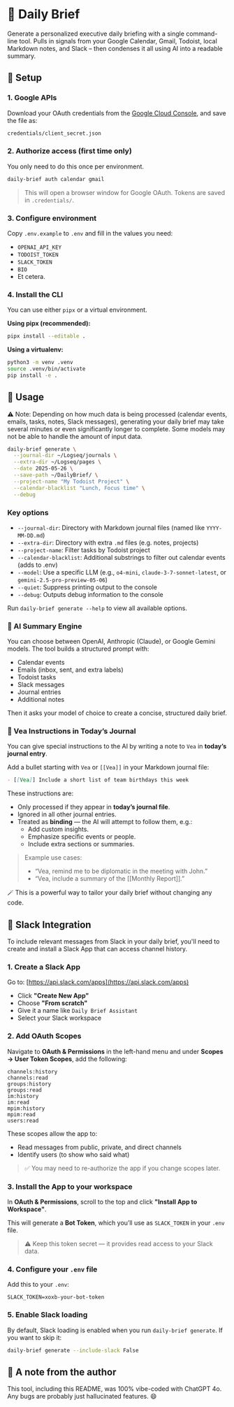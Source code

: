 # 📅 Daily Brief

Generate a personalized executive daily briefing with a single command-line tool. Pulls in signals from your Google Calendar, Gmail, Todoist, local Markdown notes, and Slack – then condenses it all using AI into a readable summary.


## 🔧 Setup

### 1. Google APIs

Download your OAuth credentials from the [Google Cloud Console](https://console.cloud.google.com/apis/credentials), and save the file as:

```bash
credentials/client_secret.json
```

### 2. Authorize access (first time only)

You only need to do this once per environment.

```bash
daily-brief auth calendar gmail
```

> This will open a browser window for Google OAuth. Tokens are saved in `.credentials/`.

### 3. Configure environment

Copy `.env.example` to `.env` and fill in the values you need:

- `OPENAI_API_KEY`
- `TODOIST_TOKEN`
- `SLACK_TOKEN`
- `BIO`
- Et cetera.

### 4. Install the CLI

You can use either `pipx` or a virtual environment.

**Using pipx (recommended):**
```bash
pipx install --editable .
```

**Using a virtualenv:**
```bash
python3 -m venv .venv
source .venv/bin/activate
pip install -e .
```


## 🚀 Usage

⚠️ Note: Depending on how much data is being processed (calendar events, emails, tasks, notes, Slack messages), generating your daily brief may take several minutes or even significantly longer to complete. Some models may not be able to handle the amount of input data.

```bash
daily-brief generate \
  --journal-dir ~/Logseq/journals \
  --extra-dir ~/Logseq/pages \
  --date 2025-05-26 \
  --save-path ~/DailyBrief/ \
  --project-name "My Todoist Project" \
  --calendar-blacklist "Lunch, Focus time" \
  --debug
```

### Key options

- `--journal-dir`: Directory with Markdown journal files (named like `YYYY-MM-DD.md`)
- `--extra-dir`: Directory with extra `.md` files (e.g. notes, projects)
- `--project-name`: Filter tasks by Todoist project
- `--calendar-blacklist`: Additional substrings to filter out calendar events (adds to .env)
- `--model`: Use a specific LLM (e.g., `o4-mini`, `claude-3-7-sonnet-latest`, or `gemini-2.5-pro-preview-05-06`)
- `--quiet`: Suppress printing output to the console
- `--debug`: Outputs debug information to the console

Run `daily-brief generate --help` to view all available options.

### 🤖 AI Summary Engine

You can choose between OpenAI, Anthropic (Claude), or Google Gemini models. The tool builds a structured prompt with:

- Calendar events
- Emails (inbox, sent, and extra labels)
- Todoist tasks
- Slack messages
- Journal entries
- Additional notes

Then it asks your model of choice to create a concise, structured daily brief.

### 📝 Vea Instructions in Today’s Journal

You can give special instructions to the AI by writing a note to `Vea` in **today’s journal entry**.

Add a bullet starting with `Vea` or `[[Vea]]` in your Markdown journal file:

```markdown
- [[Vea]] Include a short list of team birthdays this week
```

These instructions are:
- Only processed if they appear in **today’s journal file**.
- Ignored in all other journal entries.
- Treated as **binding** — the AI will attempt to follow them, e.g.:
  - Add custom insights.
  - Emphasize specific events or people.
  - Include extra sections or summaries.

> Example use cases:
> - “Vea, remind me to be diplomatic in the meeting with John.”
> - “Vea, include a summary of the [[Monthly Report]].”

🪄 This is a powerful way to tailor your daily brief without changing any code.


## 💬 Slack Integration

To include relevant messages from Slack in your daily brief, you'll need to create and install a Slack App that can access channel history.

### 1. Create a Slack App

Go to: [https://api.slack.com/apps](https://api.slack.com/apps)

- Click **"Create New App"**
- Choose **"From scratch"**
- Give it a name like `Daily Brief Assistant`
- Select your Slack workspace

### 2. Add OAuth Scopes

Navigate to **OAuth & Permissions** in the left-hand menu and under **Scopes → User Token Scopes**, add the following:

```
channels:history
channels:read
groups:history
groups:read
im:history
im:read
mpim:history
mpim:read
users:read
```

These scopes allow the app to:
- Read messages from public, private, and direct channels
- Identify users (to show who said what)

> ✅ You may need to re-authorize the app if you change scopes later.

### 3. Install the App to your workspace

In **OAuth & Permissions**, scroll to the top and click **"Install App to Workspace"**.

This will generate a **Bot Token**, which you’ll use as `SLACK_TOKEN` in your `.env` file.

> ⚠️ Keep this token secret — it provides read access to your Slack data.

### 4. Configure your `.env` file

Add this to your `.env`:
```env
SLACK_TOKEN=xoxb-your-bot-token
```

### 5. Enable Slack loading

By default, Slack loading is enabled when you run `daily-brief generate`. If you want to skip it:

```bash
daily-brief generate --include-slack False
```


## 🧙 A note from the author

This tool, including this README, was 100% vibe-coded with ChatGPT 4o. Any bugs are probably just hallucinated features. 😄